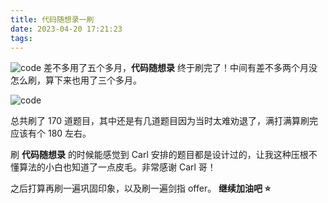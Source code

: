 ```yaml
---
title: 代码随想录一刷
date: 2023-04-20 17:21:23
tags:
---
```


![code](images/Snipaste_2023-04-20_17-26-34.jpg)
差不多用了五个多月，**代码随想录** 终于刷完了！中间有差不多两个月没怎么刷，算下来也用了三个多月。

![code](images/Snipaste_2023-04-20_17-26-27.jpg)

总共刷了 170 道题目，其中还是有几道题目因为当时太难劝退了，满打满算刷完应该有个 180 左右。

刷 **代码随想录** 的时候能感觉到 Carl 安排的题目都是设计过的，让我这种压根不懂算法的小白也知道了一点皮毛。非常感谢 Carl 哥！

之后打算再刷一遍巩固印象，以及刷一遍剑指 offer。
**继续加油吧 ⭐️**
